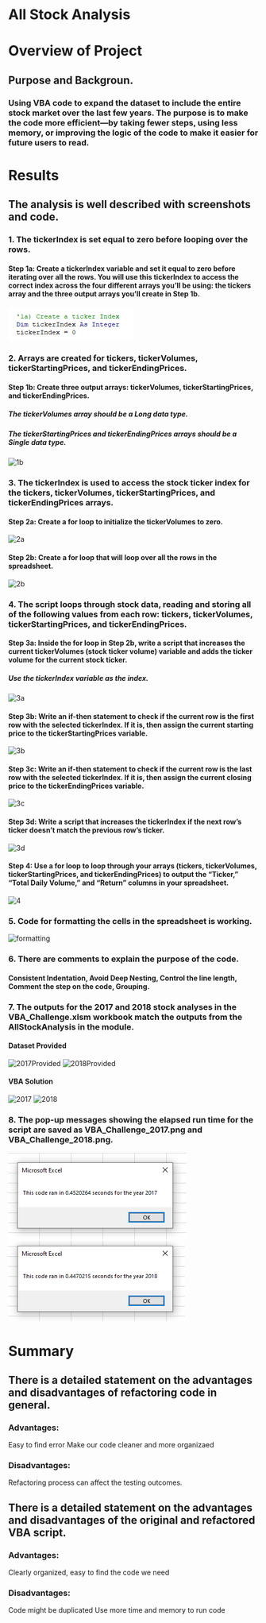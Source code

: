 # All Stock Analysis

# Overview of Project
## Purpose and Backgroun.
  ### Using VBA code to expand the dataset to include the entire stock market over the last few years. The purpose is to make the code more efficient—by taking fewer steps, using less memory, or improving the logic of the code to make it easier for future users to read.

# Results
## The analysis is well described with screenshots and code.

### 1. The tickerIndex is set equal to zero before looping over the rows.
#### Step 1a: Create a tickerIndex variable and set it equal to zero before iterating over all the rows. You will use this tickerIndex to access the correct index across the four different arrays you’ll be using: the tickers array and the three output arrays you’ll create in Step 1b.
![This is an image](https://github.com/Izzyycl/stocks-analysis/blob/main/Stock%20Analysis/a1.png?raw=true)

### 2. Arrays are created for tickers, tickerVolumes, tickerStartingPrices, and tickerEndingPrices.
#### Step 1b: Create three output arrays: tickerVolumes, tickerStartingPrices, and tickerEndingPrices.
##### The tickerVolumes array should be a Long data type.
##### The tickerStartingPrices and tickerEndingPrices arrays should be a Single data type.
![1b]([/Resources/1b.png](https://github.com/Izzyycl/stocks-analysis/blob/main/Stock%20Analysis/1b.png?raw=true))

### 3. The tickerIndex is used to access the stock ticker index for the tickers, tickerVolumes, tickerStartingPrices, and tickerEndingPrices arrays.
#### Step 2a: Create a for loop to initialize the tickerVolumes to zero.
![2a](/Resources/2a.png)
#### Step 2b: Create a for loop that will loop over all the rows in the spreadsheet.
![2b](/Resources/2b.png)

### 4. The script loops through stock data, reading and storing all of the following values from each row: tickers, tickerVolumes, tickerStartingPrices, and tickerEndingPrices.
#### Step 3a: Inside the for loop in Step 2b, write a script that increases the current tickerVolumes (stock ticker volume) variable and adds the ticker volume for the current stock ticker.
##### Use the tickerIndex variable as the index.
![3a](/Resources/3a.png)
#### Step 3b: Write an if-then statement to check if the current row is the first row with the selected tickerIndex. If it is, then assign the current starting price to the tickerStartingPrices variable.
![3b](/Resources/3b.png)
#### Step 3c: Write an if-then statement to check if the current row is the last row with the selected tickerIndex. If it is, then assign the current closing price to the tickerEndingPrices variable.
![3c](/Resources/3c.png)
#### Step 3d: Write a script that increases the tickerIndex if the next row’s ticker doesn’t match the previous row’s ticker.
![3d](/Resources/3d.png)
#### Step 4: Use a for loop to loop through your arrays (tickers, tickerVolumes, tickerStartingPrices, and tickerEndingPrices) to output the “Ticker,” “Total Daily Volume,” and “Return” columns in your spreadsheet.
![4](/Resources/4.png)

### 5. Code for formatting the cells in the spreadsheet is working.
![formatting](/Resources/formatting.png)

### 6. There are comments to explain the purpose of the code.
#### Consistent Indentation, Avoid Deep Nesting, Control the line length, Comment the step on the code, Grouping.
### 7. The outputs for the 2017 and 2018 stock analyses in the VBA_Challenge.xlsm workbook match the outputs from the AllStockAnalysis in the module.

#### Dataset Provided
![2017Provided](/Resources/2017Provided.png)
![2018Provided](/Resources/2018Provided.png)

#### VBA Solution
![2017](/Resources/2017.png)
![2018](/Resources/2018.png)

### 8. The pop-up messages showing the elapsed run time for the script are saved as VBA_Challenge_2017.png and VBA_Challenge_2018.png.
![VBA_Challenge_2017](/Resources/VBA_Challenge_2017.png)
![VBA_Challenge_2018](/Resources/VBA_Challenge_2018.png)

# Summary
## There is a detailed statement on the advantages and disadvantages of refactoring code in general.
### Advantages: 
  Easy to find error
  Make our code cleaner and more organizaed
  
### Disadvantages:
  Refactoring process can affect the testing outcomes.
  
## There is a detailed statement on the advantages and disadvantages of the original and refactored VBA script.
### Advantages:
  Clearly organized, easy to find the code we need
  
### Disadvantages:
  Code might be duplicated
  Use more time and memory to run code

